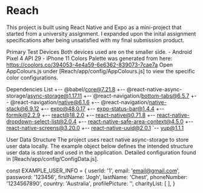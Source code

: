 # Reach

This project is built using React Native and Expo as a mini-project that started from a university assignment. I expanded upon the inital assignment specifications after being unsatisfied with my final submission product. 


Primary Test Devices
Both devices used are on the smaller side.
	-	Android Pixel 4 API 29
	-	iPhone 11
Colors
Palette was generated from here:	
https://coolors.co/394053-4e4a59-6e6362-839073-7cae7a
Open AppColours.js under [Reach/app/config/AppColours.js] to view the specific color configurations.

Dependencies List
	+-- @babel/core@7.21.8
	+-- @react-native-async-storage/async-storage@1.17.11
	+-- @react-navigation/bottom-tabs@6.5.7
	+-- @react-navigation/native@6.1.6
	+-- @react-navigation/native-stack@6.9.12
	+-- expo@48.0.17
	+-- expo-status-bar@1.4.4
	+-- formik@2.2.9
	+-- react@18.2.0
	+-- react-native@0.71.8
	+-- react-native-dropdown-select-list@2.0.4
	+-- react-native-safe-area-context@4.5.0
	+-- react-native-screens@3.20.0
	+-- react-native-uuid@2.0.1
	`-- yup@1.1.1

User Data Structure
The project uses react native async-storage to store user data locally. The example object below defines the intended structure user data is stored and used in the application. Detailed configuration found in [Reach/app/config/ConfigData.js].

const EXAMPLE_USER_INFO = {
    userId: '1',
    email: 'email@gmail.com',
    password: '123456',
    firstName: 'Jogh',
    lastName: 'Chest',
    phoneNumber: '1234567890',
    country: 'Australia',
    profilePicture: '',
    charityList: [
    ], 
}
